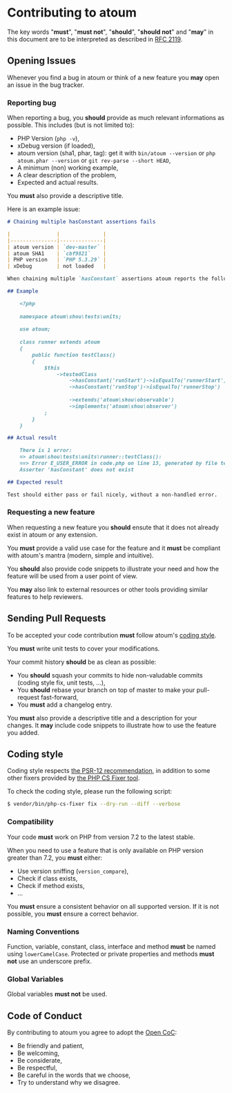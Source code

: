 # Contributing to atoum

The key words "**must**", "**must not**", "**should**", "**should not**" and "**may**" in this document are to be interpreted as described in [RFC 2119](http://www.ietf.org/rfc/rfc2119.txt).

## Opening Issues

Whenever you find a bug in atoum or think of a new feature you **may** open an issue in the bug tracker.

### Reporting bug

When reporting a bug, you **should** provide as much relevant informations as possible. This includes (but is not limited to):

* PHP Version (`php -v`),
* xDebug version (if loaded),
* atoum version (sha1, phar, tag): get it with `bin/atoum --version` or `php atoum.phar --version` or `git rev-parse --short HEAD`,
* A minimum (non) working example,
* A clear description of the problem,
* Expected and actual results.

You **must** also provide a descriptive title.

Here is an example issue:

```md
# Chaining multiple hasConstant assertions fails

|               |              |
|---------------|--------------|
| atoum version | `dev-master` |
| atoum SHA1    | `cbf9821`    |
| PHP version   | `PHP 5.3.29` |
| xDebug        | not loaded   |

When chaining multiple `hasConstant` assertions atoum reports the following error: `Asserter 'hasConstant' does not exist`

## Example

    <?php
    
    namespace atoum\shou\tests\units;
    
    use atoum;
    
    class runner extends atoum
    {
        public function testClass()
        {
            $this
                ->testedClass
                    ->hasConstant('runStart')->isEqualTo('runnerStart')
                    ->hasConstant('runStop')->isEqualTo('runnerStop')
    
                    ->extends('atoum\shou\observable')
                    ->implements('atoum\shou\observer')
            ;
        }
    } 

## Actual result

    There is 1 error:
    => atoum\shou\tests\units\runner::testClass():
    ==> Error E_USER_ERROR in code.php on line 13, generated by file test.php on line 37:
    Asserter 'hasConstant' does not exist

## Expected result

Test should either pass or fail nicely, without a non-handled error.
```

### Requesting a new feature

When requesting a new feature you **should** ensute that it does not already exist in atoum or any extension.

You **must** provide a valid use case for the feature and it **must** be compliant with atoum's mantra (modern, simple and intuitive).

You **should** also provide code snippets to illustrate your need and how the feature will be used from a user point of view.

You **may** also link to external resources or other tools providing similar features to help reviewers.

## Sending Pull Requests

To be accepted your code contribution **must** follow atoum's [coding style](#coding-style).

You **must** write unit tests to cover your modifications.

Your commit history **should** be as clean as possible:

* You **should** squash your commits to hide non-valudable commits (coding style fix, unit tests, …),
* You **should** rebase your branch on top of master to make your pull-request fast-forward,
* You **must** add a changelog entry.

You **must** also provide a descriptive title and a description for your changes. It **may** include code snippets to illustrate how to use
the feature you added.

## Coding style

Coding style respects [the PSR-12 recommendation](http://www.php-fig.org/psr/psr-12/), in addition to some other fixers provided by [the PHP CS Fixer tool](https://github.com/FriendsOfPhp/PHP-CS-Fixer).

To check the coding style, please run the following script:

```sh
$ vendor/bin/php-cs-fixer fix --dry-run --diff --verbose
```

### Compatibility

Your code **must** work on PHP from version 7.2 to the latest stable.

When you need to use a feature that is only available on PHP version greater than 7.2, you **must** either:

* Use version sniffing (`version_compare`),
* Check if class exists,
* Check if method exists,
* …

You **must** ensure a consistent behavior on all supported version. If it is not possible, you **must** ensure a correct behavior.

### Naming Conventions

Function, variable, constant, class, interface and method **must** be named using `lowerCamelCase`.
Protected or private properties and methods **must not** use an underscore prefix.

### Global Variables

Global variables **must not** be used.

## Code of Conduct

By contributing to atoum you agree to adopt the [Open CoC](http://todogroup.org/opencodeofconduct/#atoum/team@atoum.org):

* Be friendly and patient,
* Be welcoming,
* Be considerate,
* Be respectful,
* Be careful in the words that we choose,
* Try to understand why we disagree.
